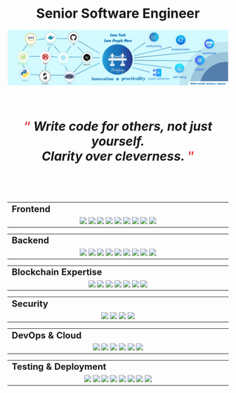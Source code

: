 <h1 align="center" style="font-size: 30px;">Senior Software Engineer</h1>
<div align="center">
  <img src="https://github.com/tsukipond8531/tsukipond8531/blob/main/new.jpg" alt=""/>
</div>

<div align="center">
  <!-- <img align="right" alt="Coding" src="https://cdn.pixabay.com/animation/2023/03/23/17/00/17-00-52-997_512.gif" data-canonical-src="https://cdn.pixabay.com/animation/2023/03/23/17/00/17-00-52-997_512.gif" style="width: 240px; visibility: visible; display: inline-block;" data-xblocker="passed" data-target="animated-image.originalImage"> -->
  <h1 style="font-size: 28px;"><br />
    <span style="color: #E3484D;">“ </span><i>Write code for others, not just yourself. <br />Clarity over cleverness.</i><span style="color: #E3484D;"> ”</span><br /><br /><br />
  </h1>
</div>
<div align="center" style="witdh:100%"> 
  <table>
    <tr>
      <td valign="center" width="100px" style="font-size: 20px;"><b>Frontend<b></td>
    </tr>
    <tr>
      <td valign="center" align="center" width="900px">
        <img src="https://img.shields.io/badge/React-g" height="26px" /> 
        <img src="https://img.shields.io/badge/Next-g" height="26px" /> 
        <img src="https://img.shields.io/badge/Vue-g" height="26px" /> 
        <img src="https://img.shields.io/badge/Nuxt-g" height="26px" /> 
<!--         <img src="https://img.shields.io/badge/Angular-g" height="26px"/>  -->
        <img src="https://img.shields.io/badge/Svelte-g" height="26px" /> 
        <img src="https://img.shields.io/badge/TypeScript-g" height="26px" />
        <img src="https://img.shields.io/badge/Bootstrap-g" height="26px" /> 
        <img src="https://img.shields.io/badge/Tailwind-g" height="26px" /> 
        <img src="https://img.shields.io/badge/MUI-g" height="26px" /> 
      </td>      
    </tr>
  </table>
  <div align="center" style="witdh:100%"> 
  <table>
    <tr>
      <td valign="center" width="100px" style="font-size: 20px;"><b>Backend<b></td>
    </tr>
    <tr>
      <td valign="center" align="center" width="900px">
        <img src="https://img.shields.io/badge/Node.js-blue" height="26px" /> 
        <img src="https://img.shields.io/badge/Express-blue" height="26px" /> 
        <img src="https://img.shields.io/badge/PHP-blue" height="26px" /> 
        <img src="https://img.shields.io/badge/Laravel-blue" height="26px" /> 
        <img src="https://img.shields.io/badge/Ruby-blue" height="26px" /> 
        <img src="https://img.shields.io/badge/Ruby on Rails-blue" height="26px" /> 
<!--         <img src="https://img.shields.io/badge/Django-blue" height="26px" />  -->
        <img src="https://img.shields.io/badge/Python-blue" height="26px" /> 
        <img src="https://img.shields.io/badge/ASP.NET-blue" height="26px" /> 
        <img src="https://img.shields.io/badge/Go-blue" height="26px" /> 
      </td>
    </tr>
  </table>
  
 <table>
    <tr>
      <td valign="center" width="100px" style="font-size: 20px;"><b>Blockchain Expertise<b></td>
    </tr>
    <tr>
      <td valign="center" align="center" width="900px">
        <img src="https://img.shields.io/badge/Solidity-FF9900" height="26px" /> 
        <img src="https://img.shields.io/badge/Rust-FF9900" height="26px" /> 
        <img src="https://img.shields.io/badge/Web3-FF9900" height="26px" /> 
        <img src="https://img.shields.io/badge/Golang-FF9900" height="26px" /> 
        <img src="https://img.shields.io/badge/ethers.js-FF9900" height="26px" /> 
        <img src="https://img.shields.io/badge/Smart Contract Auditing-FF9900" height="26px" />
        <img src="https://img.shields.io/badge/CrossChain Integrations-FF9900" height="26px" />
      </td>
    </tr>
  </table>
        
 <table>
    <tr>
      <td valign="center" width="100px" style="font-size: 20px;"><b>Security<b></td>
    </tr>
    <tr>
      <td valign="center" align="center" width="900px">
        <img src="https://img.shields.io/badge/Penetration Testing-violet" height="26px" /> 
        <img src="https://img.shields.io/badge/Cryptographic Operations-violet" height="26px" /> 
        <img src="https://img.shields.io/badge/Secure Key Management-violet" height="26px" /> 
        <img src="https://img.shields.io/badge/Vulnerability Assessments-violet" height="26px" /> 
      </td>
    </tr>
  </table>

  <table>
    <tr>
      <td valign="center" width="100px" style="font-size: 20px;"><b>DevOps & Cloud<b></td>
    </tr>
    <tr>
      <td valign="center" align="center" width="900px">
        <img src="https://img.shields.io/badge/AWS (EC2, S3, Lambda)-FF5252" height="26px" /> 
        <img src="https://img.shields.io/badge/Docker-FF5252" height="26px" /> 
        <img src="https://img.shields.io/badge/Git-FF5252" height="26px" /> 
        <img src="https://img.shields.io/badge/GitHub-FF5252" height="26px" /> 
        <img src="https://img.shields.io/badge/Actions-FF5252" height="26px" /> 
        <img src="https://img.shields.io/badge/CI/CD-FF5252" height="26px" /> 
      </td>
    </tr>
  </table>
        
  <table>
    <tr>
      <td valign="center" width="100px" style="font-size: 20px;"><b>Testing & Deployment<b></td>
    </tr>
    <tr>
      <td valign="center" align="center" width="900px">
        <img src="https://img.shields.io/badge/Hardhat-grey" height="26px" /> 
        <img src="https://img.shields.io/badge/Foundry-grey" height="26px" /> 
        <img src="https://img.shields.io/badge/Truffle-grey" height="26px" /> 
        <img src="https://img.shields.io/badge/Jest-grey" height="26px" /> 
        <img src="https://img.shields.io/badge/Mocha-grey" height="26px" /> 
        <img src="https://img.shields.io/badge/Chai-grey" height="26px" /> 
        <img src="https://img.shields.io/badge/Webpack-grey" height="26px" /> 
        <img src="https://img.shields.io/badge/GitLab CI/CD-grey" height="26px" /> 
      </td>
    </tr>
  </table>
</div>
<!-- <p align="center">
    <img height = "200px" src="https://github-readme-streak-stats.herokuapp.com?user=tsukipond8531&theme=ambient-gradient&hide_border=true" alt="GitHub Streak" />
</p> -->
